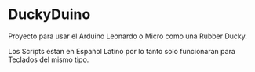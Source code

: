 # DuckyDuino

Proyecto para usar el Arduino Leonardo o Micro como una Rubber Ducky.

Los Scripts estan en Español Latino por lo tanto solo funcionaran para Teclados del mismo tipo.
